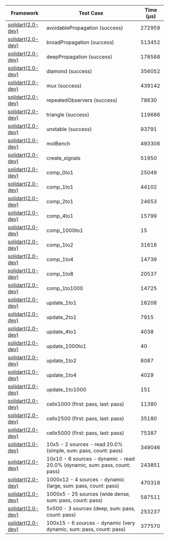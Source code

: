| Framework | Test Case | Time (μs) |
| --- | --- | --- |
| [solidart(2.0-dev)](https://github.com/nank1ro/solidart/tree/dev) | avoidablePropagation (success) | 272959 |
| [solidart(2.0-dev)](https://github.com/nank1ro/solidart/tree/dev) | broadPropagation (success) | 513452 |
| [solidart(2.0-dev)](https://github.com/nank1ro/solidart/tree/dev) | deepPropagation (success) | 178588 |
| [solidart(2.0-dev)](https://github.com/nank1ro/solidart/tree/dev) | diamond (success) | 356052 |
| [solidart(2.0-dev)](https://github.com/nank1ro/solidart/tree/dev) | mux (success) | 439142 |
| [solidart(2.0-dev)](https://github.com/nank1ro/solidart/tree/dev) | repeatedObservers (success) | 78630 |
| [solidart(2.0-dev)](https://github.com/nank1ro/solidart/tree/dev) | triangle (success) | 119686 |
| [solidart(2.0-dev)](https://github.com/nank1ro/solidart/tree/dev) | unstable (success) | 93791 |
| [solidart(2.0-dev)](https://github.com/nank1ro/solidart/tree/dev) | molBench | 493306 |
| [solidart(2.0-dev)](https://github.com/nank1ro/solidart/tree/dev) | create_signals | 51950 |
| [solidart(2.0-dev)](https://github.com/nank1ro/solidart/tree/dev) | comp_0to1 | 25049 |
| [solidart(2.0-dev)](https://github.com/nank1ro/solidart/tree/dev) | comp_1to1 | 44102 |
| [solidart(2.0-dev)](https://github.com/nank1ro/solidart/tree/dev) | comp_2to1 | 24653 |
| [solidart(2.0-dev)](https://github.com/nank1ro/solidart/tree/dev) | comp_4to1 | 15799 |
| [solidart(2.0-dev)](https://github.com/nank1ro/solidart/tree/dev) | comp_1000to1 | 15 |
| [solidart(2.0-dev)](https://github.com/nank1ro/solidart/tree/dev) | comp_1to2 | 31616 |
| [solidart(2.0-dev)](https://github.com/nank1ro/solidart/tree/dev) | comp_1to4 | 14739 |
| [solidart(2.0-dev)](https://github.com/nank1ro/solidart/tree/dev) | comp_1to8 | 20537 |
| [solidart(2.0-dev)](https://github.com/nank1ro/solidart/tree/dev) | comp_1to1000 | 14725 |
| [solidart(2.0-dev)](https://github.com/nank1ro/solidart/tree/dev) | update_1to1 | 16208 |
| [solidart(2.0-dev)](https://github.com/nank1ro/solidart/tree/dev) | update_2to1 | 7915 |
| [solidart(2.0-dev)](https://github.com/nank1ro/solidart/tree/dev) | update_4to1 | 4038 |
| [solidart(2.0-dev)](https://github.com/nank1ro/solidart/tree/dev) | update_1000to1 | 40 |
| [solidart(2.0-dev)](https://github.com/nank1ro/solidart/tree/dev) | update_1to2 | 8087 |
| [solidart(2.0-dev)](https://github.com/nank1ro/solidart/tree/dev) | update_1to4 | 4029 |
| [solidart(2.0-dev)](https://github.com/nank1ro/solidart/tree/dev) | update_1to1000 | 151 |
| [solidart(2.0-dev)](https://github.com/nank1ro/solidart/tree/dev) | cellx1000 (first: pass, last: pass) | 11380 |
| [solidart(2.0-dev)](https://github.com/nank1ro/solidart/tree/dev) | cellx2500 (first: pass, last: pass) | 35180 |
| [solidart(2.0-dev)](https://github.com/nank1ro/solidart/tree/dev) | cellx5000 (first: pass, last: pass) | 75387 |
| [solidart(2.0-dev)](https://github.com/nank1ro/solidart/tree/dev) | 10x5 - 2 sources - read 20.0% (simple, sum: pass, count: pass) | 349046 |
| [solidart(2.0-dev)](https://github.com/nank1ro/solidart/tree/dev) | 10x10 - 6 sources - dynamic - read 20.0% (dynamic, sum: pass, count: pass) | 243851 |
| [solidart(2.0-dev)](https://github.com/nank1ro/solidart/tree/dev) | 1000x12 - 4 sources - dynamic (large, sum: pass, count: pass) | 470318 |
| [solidart(2.0-dev)](https://github.com/nank1ro/solidart/tree/dev) | 1000x5 - 25 sources (wide dense, sum: pass, count: pass) | 587511 |
| [solidart(2.0-dev)](https://github.com/nank1ro/solidart/tree/dev) | 5x500 - 3 sources (deep, sum: pass, count: pass) | 253237 |
| [solidart(2.0-dev)](https://github.com/nank1ro/solidart/tree/dev) | 100x15 - 6 sources - dynamic (very dynamic, sum: pass, count: pass) | 377570 |
